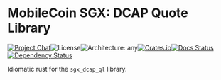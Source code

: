 # MobileCoin SGX: DCAP Quote Library

[![Project Chat][chat-image]][chat-link]<!--
-->![License][license-image]<!--
-->![Architecture: any][arch-image]<!--
-->[![Crates.io][crate-image]][crate-link]<!--
-->[![Docs Status][docs-image]][docs-link]<!--
-->[![Dependency Status][deps-image]][deps-link]

Idiomatic rust for the `sgx_dcap_ql` library.

[chat-image]: https://img.shields.io/discord/844353360348971068?style=flat-square
[chat-link]: https://discord.gg/mobilecoin
[license-image]: https://img.shields.io/crates/l/mc-sgx-dcap-ql?style=flat-square
[arch-image]: https://img.shields.io/badge/arch-x86__64-blue?style=flat-square
[crate-image]: https://img.shields.io/crates/v/mc-sgx-dcap-ql.svg?style=flat-square
[crate-link]: https://crates.io/crates/mc-sgx-dcap-ql
[docs-image]: https://img.shields.io/docsrs/mc-sgx-dcap-ql?style=flat-square
[docs-link]: https://docs.rs/crate/mc-sgx-dcap-ql
[deps-image]: https://deps.rs/crate/mc-sgx-dcap-ql/0.6.0/status.svg?style=flat-square
[deps-link]: https://deps.rs/crate/mc-sgx-dcap-ql/0.6.0
